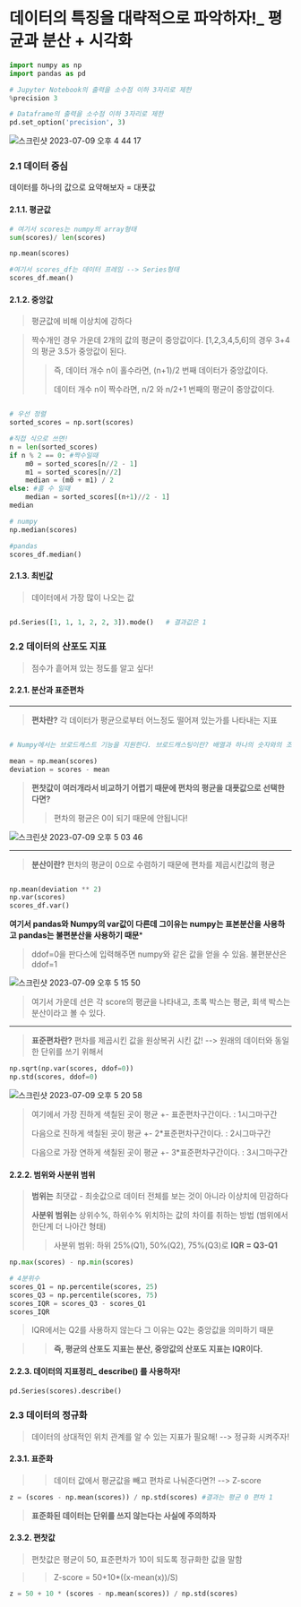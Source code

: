 # 데이터의 특징을 대략적으로 파악하자!_ 평균과 분산 + 시각화


```python
import numpy as np
import pandas as pd

# Jupyter Notebook의 출력을 소수점 이하 3자리로 제한
%precision 3

# Dataframe의 출력을 소수점 이하 3자리로 제한
pd.set_option('precision', 3)
```



![스크린샷 2023-07-09 오후 4 44 17](https://github.com/hozyhozy/Statistics/assets/123252821/1293a8d7-8f16-46ac-b7cb-3d7cc9695eda)





### 2.1 데이터 중심


데이터를 하나의 값으로 요약해보자 = 대푯값



#### 2.1.1. 평균값

```python
# 여기서 scores는 numpy의 array형태
sum(scores)/ len(scores)

np.mean(scores)

#여기서 scores_df는 데이터 프레임 --> Series형태
scores_df.mean()
```




#### 2.1.2. 중앙값

> 평균값에 비해 이상치에 강하다


>짝수개인 경우 가운데 2개의 값의 평균이 중앙값이다. [1,2,3,4,5,6]의 경우 3+4의 평균 3.5가 중앙값이 된다. 
>> 즉, 데이터 개수 n이 홀수라면, (n+1)/2 번째 데이터가 중앙값이다.
>>
>> 
>> 데이터 개수 n이 짝수라면, n/2 와 n/2+1 번째의 평균이 중앙값이다.


```python

# 우선 정렬
sorted_scores = np.sort(scores)

#직접 식으로 쓰면!
n = len(sorted_scores)
if n % 2 == 0: #짝수일때 
    m0 = sorted_scores[n//2 - 1]
    m1 = sorted_scores[n//2]
    median = (m0 + m1) / 2
else: #홀 수 일때
    median = sorted_scores[(n+1)//2 - 1]
median

# numpy
np.median(scores)

#pandas
scores_df.median()
```




#### 2.1.3. 최빈값


> 데이터에서 가장 많이 나오는 값


```python

pd.Series([1, 1, 1, 2, 2, 3]).mode()   # 결과값은 1
```


### 2.2 데이터의 산포도 지표
> 점수가 흩어져 있는 정도를 알고 싶다!


#### 2.2.1. 분산과 표준편차

--------------------

> **편차란?** 각 데이터가 평균으로부터 어느정도 떨어져 있는가를 나타내는 지표



```python

# Numpy에서는 브로드캐스트 기능을 지원한다. 브로드캐스팅이란? 배열과 하나의 숫자와의 조합으로 이루어진 산술 연산을 수행하는 기능.

mean = np.mean(scores)
deviation = scores - mean


```


> **편찻값이 여러개라서 비교하기 어렵기 때문에 편차의 평균을 대푯값으로 선택한다면?**
> > 편차의 평균은 0이 되기 때문에 안됩니다!



![스크린샷 2023-07-09 오후 5 03 46](https://github.com/hozyhozy/Statistics/assets/123252821/b64933e1-b761-41b8-a579-d4512126c750)


-------------------------

> **분산이란?** 편차의 평균이 0으로 수렴하기 때문에 편차를 제곱시킨값의 평균

```python

np.mean(deviation ** 2)
np.var(scores)
scores_df.var()
```
**여기서 pandas와 Numpy의 var값이 다른데 그이유는 numpy는 표본분산을 사용하고 pandas는 불편분산을 사용하기 때문***
> ddof=0을 판다스에 입력해주면 numpy와 같은 값을 얻을 수 있음. 불편분산은 ddof=1



![스크린샷 2023-07-09 오후 5 15 50](https://github.com/hozyhozy/Statistics/assets/123252821/1d87b255-978a-47dd-87e7-dc311fcfe211)



> 여기서 가운데 선은 각 score의 평균을 나타내고, 초록 박스는 평균, 회색 박스는 분산이라고 볼 수 있다.


--------------------------



> **표준편차란?** 편차를 제곱시킨 값을 원상복귀 시킨 값! --> 원래의 데이터와 동일한 단위를 쓰기 위해서

```python
np.sqrt(np.var(scores, ddof=0))
np.std(scores, ddof=0)
```


![스크린샷 2023-07-09 오후 5 20 58](https://github.com/hozyhozy/Statistics/assets/123252821/ac84b710-6fcd-48aa-9b23-9fff8974d01f)


> 여기에서 가장 진하게 색칠된 곳이 평균 +- 표준편차구간이다. : 1시그마구간
>
> 
> 다음으로 진하게 색칠된 곳이 평균 +- 2*표준편차구간이다. : 2시그마구간
>
> 
> 다음으로 가장 연하게 색칠된 곳이 평균 +- 3*표준편차구간이다. : 3시그마구간


#### 2.2.2. 범위와 사분위 범위

> **범위는** 최댓값 - 최솟값으로 데이터 전체를 보는 것이 아니라 이상치에 민감하다
>
> 
>  **사분위 범위는** 상위수%, 하위수% 위치하는 값의 차이를 취하는 방법 (범위에서 한단계 더 나아간 형태)
> 
>> 사분위 범위: 하위 25%(Q1), 50%(Q2), 75%(Q3)로 **IQR = Q3-Q1**



```python
np.max(scores) - np.min(scores)

# 4분위수
scores_Q1 = np.percentile(scores, 25)
scores_Q3 = np.percentile(scores, 75)
scores_IQR = scores_Q3 - scores_Q1
scores_IQR
```


> IQR에서는 Q2를 사용하지 않는다 그 이유는 Q2는 중앙값을 의미하기 때문


>> **즉, 평균의 산포도 지표는 분산, 중앙값의 산포도 지표는 IQR이다.**


#### 2.2.3. 데이터의 지표정리_ describe() 를 사용하자!



```python
pd.Series(scores).describe()
```



### 2.3 데이터의 정규화


> 데이터의 상대적인 위치 관계를 알 수 있는 지표가 필요해! --> 정규화 시켜주자!


#### 2.3.1. 표준화

>> 데이터 값에서 평균값을 빼고 편차로 나눠준다면?! --> Z-score


```python
z = (scores - np.mean(scores)) / np.std(scores) #결과는 평균 0 편차 1
```


> **표준화된 데이터는 단위를 쓰지 않는다는 사실에 주의하자**



#### 2.3.2. 편찻값

>편찻값은 평균이 50, 표준편차가 10이 되도록 정규화한 값을 말함


>> Z-score = 50+10*((x-mean(x))/S)


```python
z = 50 + 10 * (scores - np.mean(scores)) / np.std(scores)
```

